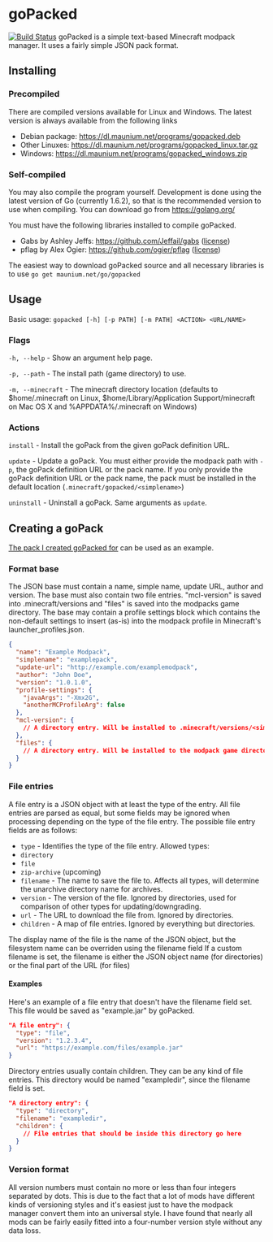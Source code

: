 # goPacked
[![Build Status](https://travis-ci.org/tulir293/gopacked.svg?branch=master)](https://travis-ci.org/tulir293/gopacked)
goPacked is a simple text-based Minecraft modpack manager. It uses a fairly simple JSON pack format.

## Installing
### Precompiled
There are compiled versions available for Linux and Windows. The latest version is always available from the following links
 * Debian package: https://dl.maunium.net/programs/gopacked.deb
 * Other Linuxes: https://dl.maunium.net/programs/gopacked_linux.tar.gz
 * Windows: https://dl.maunium.net/programs/gopacked_windows.zip

### Self-compiled
You may also compile the program yourself. Development is done using the latest version of Go (currently 1.6.2), so that is the recommended version to use when compiling. You can download go from https://golang.org/

You must have the following libraries installed to compile goPacked.
* Gabs by Ashley Jeffs: https://github.com/Jeffail/gabs ([license](https://github.com/Jeffail/gabs/blob/master/LICENSE))
* pflag by Alex Ogier: https://github.com/ogier/pflag ([license](https://github.com/ogier/pflag/blob/master/LICENSE))

The easiest way to download goPacked source and all necessary libraries is to use `go get maunium.net/go/gopacked`

## Usage
Basic usage: `gopacked [-h] [-p PATH] [-m PATH] <ACTION> <URL/NAME>`

### Flags
`-h, --help` - Show an argument help page.

`-p, --path` - The install path (game directory) to use.

`-m, --minecraft` - The minecraft directory location (defaults to $home/.minecraft on Linux, $home/Library/Application Support/minecraft on Mac OS X and %APPDATA%/.minecraft on Windows)

### Actions
`install` - Install the goPack from the given goPack definition URL.

`update` - Update a goPack. You must either provide the modpack path with `-p`, the goPack definition URL or the pack name. If you only provide the goPack definition URL or the pack name, the pack must be installed in the default location (`.minecraft/gopacked/<simplename>`)

`uninstall` - Uninstall a goPack. Same arguments as `update`.

## Creating a goPack
[The pack I created goPacked for](https://maunium.net/ventornamodpilerna/modpack.json) can be used as an example.

### Format base
The JSON base must contain a name, simple name, update URL, author and version. The base must also contain two file entries. "mcl-version" is saved into .minecraft/versions and "files" is saved into the modpacks game directory.
The base may contain a profile settings block which contains the non-default settings to insert (as-is) into the modpack profile in Minecraft's launcher_profiles.json.

```json
{
  "name": "Example Modpack",
  "simplename": "examplepack",
  "update-url": "http://example.com/examplemodpack",
  "author": "John Doe",
  "version": "1.0.1.0",
  "profile-settings": {
    "javaArgs": "-Xmx2G",
    "anotherMCProfileArg": false
  },
  "mcl-version": {
    // A directory entry. Will be installed to .minecraft/versions/<simplename>
  },
  "files": {
    // A directory entry. Will be installed to the modpack game directory.
  }
}
```

### File entries
A file entry is a JSON object with at least the type of the entry. All file entries are parsed as equal, but some fields may be ignored when processing depending on the type of the file entry. The possible file entry fields are as follows:
 * `type` - Identifies the type of the file entry. Allowed types:
  * `directory`
  * `file`
  * `zip-archive` (upcoming)
 * `filename` - The name to save the file to. Affects all types, will determine the unarchive directory name for archives.
 * `version` - The version of the file. Ignored by directories, used for comparison of other types for updating/downgrading.
 * `url` - The URL to download the file from. Ignored by directories.
 * `children` - A map of file entries. Ignored by everything but directories.

The display name of the file is the name of the JSON object, but the filesystem name can be overriden using the filename field
If a custom filename is set, the filename is either the JSON object name (for directories) or the final part of the URL (for files)

#### Examples
Here's an example of a file entry that doesn't have the filename field set. This file would be saved as "example.jar" by goPacked.
```json
"A file entry": {
  "type": "file",
  "version": "1.2.3.4",
  "url": "https://example.com/files/example.jar"
}
```

Directory entries usually contain children. They can be any kind of file entries. This directory would be named "exampledir", since the filename field is set.
```json
"A directory entry": {
  "type": "directory",
  "filename": "exampledir",
  "children": {
    // File entries that should be inside this directory go here
  }
}
```

### Version format
All version numbers must contain no more or less than four integers separated by dots. This is due to the fact that a lot of mods have different kinds of versioning styles and it's easiest just to have the modpack manager convert them into an universal style. I have found that nearly all mods can be fairly easily fitted into a four-number version style without any data loss.

